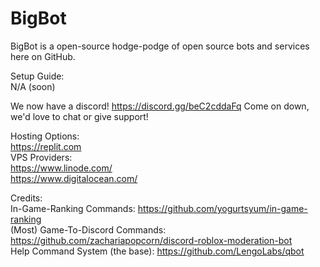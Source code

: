 # BigBot
BigBot is a open-source hodge-podge of open source bots and services here on GitHub.

Setup Guide:  
N/A (soon)

We now have a discord!
https://discord.gg/beC2cddaFq
Come on down, we'd love to chat or give support!
    
Hosting Options:  
https://replit.com  
VPS Providers:  
https://www.linode.com/  
https://www.digitalocean.com/  

Credits:  
In-Game-Ranking Commands: https://github.com/yogurtsyum/in-game-ranking  
(Most) Game-To-Discord Commands: https://github.com/zachariapopcorn/discord-roblox-moderation-bot  
Help Command System (the base): https://github.com/LengoLabs/qbot
